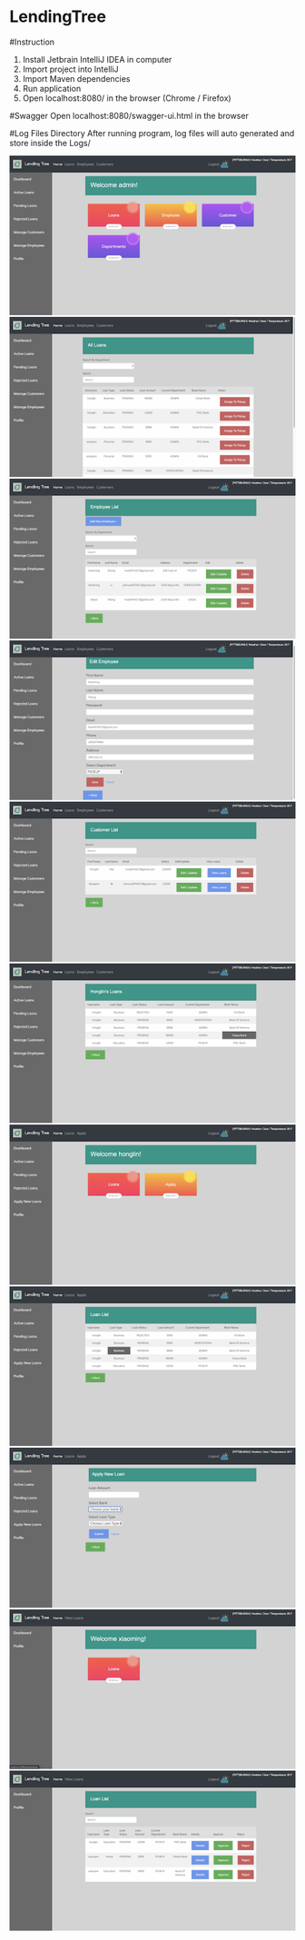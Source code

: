 # LendingTree

#Instruction
1. Install Jetbrain IntelliJ IDEA in computer
2. Import project into IntelliJ
3. Import Maven dependencies
4. Run application
5. Open localhost:8080/ in the browser (Chrome / Firefox)

#Swagger
Open localhost:8080/swagger-ui.html in the browser

#Log Files Directory
After running program, log files will auto generated and store inside the Logs/

![ScreenShot](pics/unnamed11.png)
![ScreenShot](pics/unnamed10.png)
![ScreenShot](pics/unnamed9.png)
![ScreenShot](pics/unnamed8.png)
![ScreenShot](pics/unnamed7.png)
![ScreenShot](pics/unnamed6.png)
![ScreenShot](pics/unnamed5.png)
![ScreenShot](pics/unnamed4.png)
![ScreenShot](pics/unnamed3.png)
![ScreenShot](pics/unnamed2.png)
![ScreenShot](pics/unnamed.png)
